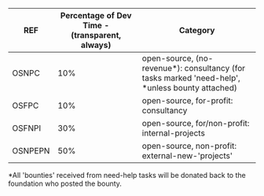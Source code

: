 | REF     | Percentage of Dev Time - (transparent, always) | Category                                                                                        |
|---------|------------------------------------------------|-------------------------------------------------------------------------------------------------|
| OSNPC   | 10%                                            | open-source, (no-revenue*): consultancy (for tasks marked 'need-help', *unless bounty attached) |
| OSFPC   | 10%                                            | open-source, for-profit: consultancy                                                            |
| OSFNPI  | 30%                                            | open-source, for/non-profit: internal-projects                                                  |
| OSNPEPN | 50%                                            | open-source, non-profit: external-new-'projects'                                                |

*All 'bounties' received from need-help tasks will be donated back to the foundation who posted the bounty.
